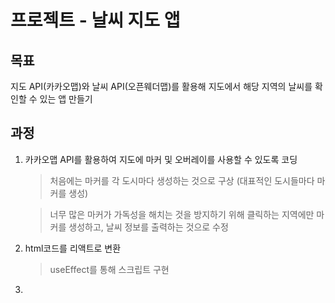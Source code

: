 # 프로젝트 - 날씨 지도 앱

## 목표

지도 API(카카오맵)와 날씨 API(오픈웨더맵)를 활용해 지도에서 해당 지역의 날씨를 확인할 수 있는 앱 만들기

## 과정

1. 카카오맵 API를 활용하여 지도에 마커 및 오버레이를 사용할 수 있도록 코딩
   
   > 처음에는 마커를 각 도시마다 생성하는 것으로 구상 (대표적인 도시들마다 마커를 생성)
   
   > 너무 많은 마커가 가독성을 해치는 것을 방지하기 위해 클릭하는 지역에만 마커를 생성하고, 날씨 정보를 출력하는 것으로 수정

2. html코드를 리액트로 변환
   
   > useEffect를 통해 스크립트 구현
   
3. 
